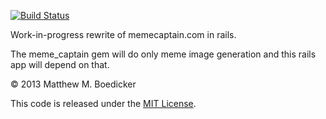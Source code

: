 [![Build Status](https://travis-ci.org/mmb/meme_captain_web.png)](https://travis-ci.org/mmb/meme_captain_web)

Work-in-progress rewrite of memecaptain.com in rails.

The meme_captain gem will do only meme image generation and this rails app
will depend on that.

&copy; 2013 Matthew M. Boedicker

This code is released under the [MIT License](http://www.opensource.org/licenses/MIT).
